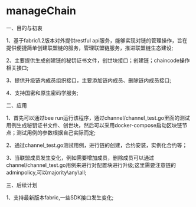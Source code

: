 # manageChain

一、目的与初衷

1、基于fabric1.2版本对外提供restful api服务，能够实现对链的管理操作，旨在提供便捷简单创建联盟链的服务，管理联盟链服务，推进联盟链生态建设;

2、主要提供生成创建链的秘钥证书文件，创世块接口；创建链；chaincode操作相关接口;

3、提供升级链内成员组织接口，主要添加链内成员、删除链内成员接口;

4、支持国密和原生密码学服务;

二、应用

1、首先可以通过bee run运行该程序，通过channel/channel_test.go里面的测试用例生成秘钥证书文件、创世块，然后可以采用docker-compose启动区块链节点；测试用例的参数根据自己实际而定;

2、通过channel_test.go测试用例，进行链的创建，合约安装，实例化合约等；

3、当联盟成员发生变化，例如需要增加成员，删除成员可以通过channel/channel_test.go用例来进行对配置块进行升级;这里需要注意链的adminpolicy,可以majority\any\all;

三、后续计划

1、支持最新版本fabric,一些SDK接口发生变化;

